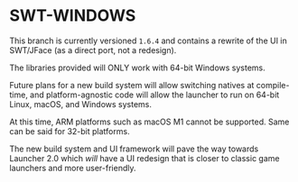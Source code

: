 # SWT-WINDOWS
This branch is currently versioned `1.6.4` and contains a rewrite of the UI in SWT/JFace (as a direct port, not a redesign).

The libraries provided will ONLY work with 64-bit Windows systems.

Future plans for a new build system will allow switching natives at compile-time, and platform-agnostic code will allow the launcher to run on 64-bit Linux, macOS, and Windows systems.

At this time, ARM platforms such as macOS M1 cannot be supported. Same can be said for 32-bit platforms.


The new build system and UI framework will pave the way towards Launcher 2.0 which _will_ have a UI redesign that is closer to classic game launchers and more user-friendly.
